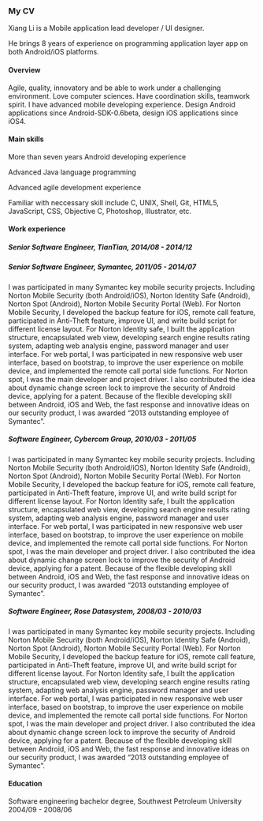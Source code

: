 ### My CV

Xiang Li is a Mobile application lead developer / UI designer.

He brings 8 years of experience on programming application layer app on both Android/iOS platforms.

#### Overview

Agile, quality, innovatory and be able to work under a challenging environment. Love computer sciences. Have coordination skills, teamwork spirit. I have advanced mobile developing experience. Design Android applications since Android-SDK-0.6beta, design iOS applications since iOS4.

#### Main skills

More than seven years Android developing experience

Advanced Java language programming

Advanced agile development experience

Familiar with neccessary skill include C, UNIX, Shell, Git, HTML5, JavaScript, CSS, Objective C, Photoshop, Illustrator, etc.

#### Work experience

##### Senior Software Engineer, TianTian, 2014/08 - 2014/12

##### Senior Software Engineer, Symantec, 2011/05 - 2014/07

I was participated in many Symantec key mobile security projects. Including Norton Mobile Security (both Android/iOS), Norton Identity Safe (Android), Norton Spot (Android), Norton Mobile Security Portal (Web). For Norton Mobile Security, I developed the backup feature for iOS, remote call feature, participated in Anti-Theft feature, improve UI, and write build script for different license layout. For Norton Identity safe, I built the application structure, encapsulated web view, developing search engine results rating system, adapting web analysis engine, password manager and user interface. For web portal, I was participated in new responsive web user interface, based on bootstrap, to improve the user experience on mobile device, and implemented the remote call portal side functions. For Norton spot, I was the main developer and project driver. I also contributed the idea about dynamic change screen lock to improve the security of Android device, applying for a patent. Because of the flexible developing skill between Android, iOS and Web, the fast response and innovative ideas on our security product, I was awarded “2013 outstanding employee of Symantec”.

##### Software Engineer, Cybercom Group, 2010/03 - 2011/05

I was participated in many Symantec key mobile security projects. Including Norton Mobile Security (both Android/iOS), Norton Identity Safe (Android), Norton Spot (Android), Norton Mobile Security Portal (Web). For Norton Mobile Security, I developed the backup feature for iOS, remote call feature, participated in Anti-Theft feature, improve UI, and write build script for different license layout. For Norton Identity safe, I built the application structure, encapsulated web view, developing search engine results rating system, adapting web analysis engine, password manager and user interface. For web portal, I was participated in new responsive web user interface, based on bootstrap, to improve the user experience on mobile device, and implemented the remote call portal side functions. For Norton spot, I was the main developer and project driver. I also contributed the idea about dynamic change screen lock to improve the security of Android device, applying for a patent. Because of the flexible developing skill between Android, iOS and Web, the fast response and innovative ideas on our security product, I was awarded “2013 outstanding employee of Symantec”.

##### Software Engineer, Rose Datasystem, 2008/03 - 2010/03

I was participated in many Symantec key mobile security projects. Including Norton Mobile Security (both Android/iOS), Norton Identity Safe (Android), Norton Spot (Android), Norton Mobile Security Portal (Web). For Norton Mobile Security, I developed the backup feature for iOS, remote call feature, participated in Anti-Theft feature, improve UI, and write build script for different license layout. For Norton Identity safe, I built the application structure, encapsulated web view, developing search engine results rating system, adapting web analysis engine, password manager and user interface. For web portal, I was participated in new responsive web user interface, based on bootstrap, to improve the user experience on mobile device, and implemented the remote call portal side functions. For Norton spot, I was the main developer and project driver. I also contributed the idea about dynamic change screen lock to improve the security of Android device, applying for a patent. Because of the flexible developing skill between Android, iOS and Web, the fast response and innovative ideas on our security product, I was awarded “2013 outstanding employee of Symantec”.

#### Education

Software engineering bachelor degree, Southwest Petroleum University 2004/09 - 2008/06


